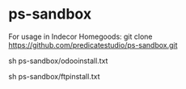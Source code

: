 # ps-sandbox

For usage in Indecor Homegoods:
git clone https://github.com/predicatestudio/ps-sandbox.git

sh ps-sandbox/odooinstall.txt

sh ps-sandbox/ftpinstall.txt
